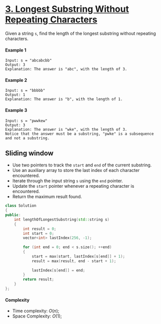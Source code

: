 # [3. Longest Substring Without Repeating Characters](https://leetcode.com/problems/longest-substring-without-repeating-characters/)

Given a string `s`, find the length of the longest substring without repeating characters.

#### Example 1

    Input: s = "abcabcbb"
    Output: 3
    Explanation: The answer is "abc", with the length of 3.

#### Example 2

    Input: s = "bbbbb"
    Output: 1
    Explanation: The answer is "b", with the length of 1.

#### Example 3

    Input: s = "pwwkew"
    Output: 3
    Explanation: The answer is "wke", with the length of 3.
    Notice that the answer must be a substring, "pwke" is a subsequence and not a substring.

## Sliding window

- Use two pointers to track the `start` and `end` of the current substring.
- Use an auxiliary array to store the last index of each character encountered.
- Iterate through the input string `s` using the `end` pointer.
- Update the `start` pointer whenever a repeating character is encountered.
- Return the maximum result found.

```C++
class Solution 
{
public:
    int lengthOfLongestSubstring(std::string s) 
    {
        int result = 0; 
        int start = 0;
        vector<int> lastIndex(256, -1);
  
        for (int end = 0; end < s.size(); ++end) 
        {
            start = max(start, lastIndex[s[end]] + 1);
            result = max(result, end - start + 1);
    
            lastIndex[s[end]] = end;
        }
        return result;
    }
};
```

#### Complexity

- Time complexity: $O(n)$;
- Space Complexity: $O(1)$;
